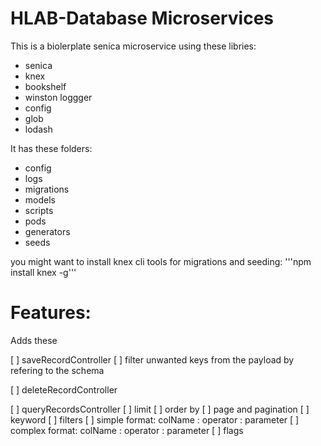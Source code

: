 HLAB-Database Microservices
===========================

This is a biolerplate senica microservice using these libries:
- senica
- knex
- bookshelf
- winston loggger
- config
- glob
- lodash

It has these folders:
- config
- logs
- migrations
- models
- scripts
- pods
- generators
- seeds

you might want to install knex cli tools for migrations and seeding:
'''npm install knex -g'''

Features:
=========
Adds these

[ ] saveRecordController
  [ ] filter unwanted keys from the payload by refering to the schema

[ ] deleteRecordController

[ ] queryRecordsController
  [ ] limit
  [ ] order by
  [ ] page and pagination
  [ ] keyword
  [ ] filters
    [ ] simple format: colName : operator : parameter
    [ ] complex format: colName : operator : parameter
  [ ] flags
